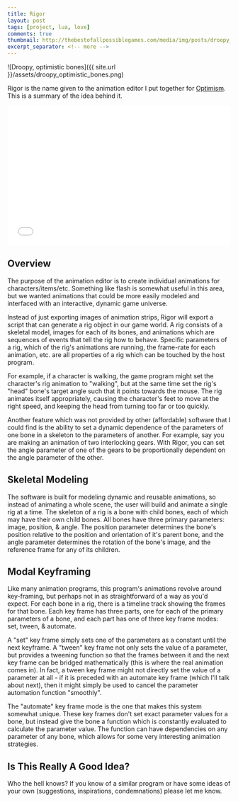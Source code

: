 ```yaml
---
title: Rigor
layout: post
tags: [project, lua, love]
comments: true
thumbnail: http://thebestofallpossiblegames.com/media/img/posts/droopy_optimistic_bones.png
excerpt_separator: <!-- more -->
---
```


![Droopy, optimistic bones]({{ site.url }}/assets/droopy_optimistic_bones.png)

Rigor is the name given to the animation editor I put together for [Optimism](http://thebestofallpossiblegames.com). This is a summary of the idea behind it.

<!-- more -->

<iframe width="100%" height="315" src="//www.youtube.com/embed/mD6fc2aANv0" frameborder="0" allowfullscreen></iframe>

## Overview
The purpose of the animation editor is to create individual animations for characters/items/etc. Something like flash is somewhat useful in this area, but we wanted animations that could be more easily modeled and interfaced with an interactive, dynamic game universe.

Instead of just exporting images of animation strips, Rigor will export a script that can generate a rig object in our game world. A rig consists of a skeletal model, images for each of its bones, and animations which are sequences of events that tell the rig how to behave. Specific parameters of a rig, which of the rig's animations are running, the frame-rate for each animation, etc. are all properties of a rig which can be touched by the host program.

For example, if a character is walking, the game program might set the character's rig animation to "walking", but at the same time set the rig's "head" bone's target angle such that it points towards the mouse. The rig animates itself appropriately, causing the character's feet to move at the right speed, and keeping the head from turning too far or too quickly.

Another feature which was not provided by other (affordable) software that I could find is the ability to set a dynamic dependence of the parameters of one bone in a skeleton to the parameters of another. For example, say you are making an animation of two interlocking gears. With Rigor, you can set the angle parameter of one of the gears to be proportionally dependent on the angle parameter of the other.

## Skeletal Modeling
The software is built for modeling dynamic and reusable animations, so instead of animating a whole scene, the user will build and animate a single rig at a time. The skeleton of a rig is a bone with child bones, each of which may have their own child bones. All bones have three primary parameters: image, position, & angle. The position parameter determines the bone's position relative to the position and orientation of it's parent bone, and the angle parameter determines the rotation of the bone's image, and the reference frame for any of its children.

## Modal Keyframing
Like many animation programs, this program's animations revolve around key-framing, but perhaps not in as straightforward of a way as you'd expect. For each bone in a rig, there is a timeline track showing the frames for that bone. Each key frame has three parts, one for each of the primary parameters of a bone, and each part has one of three key frame modes: set, tween, & automate.

A "set" key frame simply sets one of the parameters as a constant until the next keyframe. A "tween" key frame not only sets the value of a parameter, but provides a tweening function so that the frames between it and the next key frame can be bridged mathematically (this is where the real animation comes in). In fact, a tween key frame might not directly set the value of a parameter at all - if it is preceded with an automate key frame (which I'll talk about next), then it might simply be used to cancel the parameter automation function "smoothly".

The "automate" key frame mode is the one that makes this system somewhat unique. These key frames don't set exact parameter values for a bone, but instead give the bone a function which is constantly evaluated to calculate the parameter value. The function can have dependencies on any parameter of any bone, which allows for some very interesting animation strategies.

## Is This Really A Good Idea?
Who the hell knows? If you know of a similar program or have some ideas of your own (suggestions, inspirations, condemnations) please let me know.
